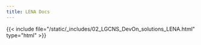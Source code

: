 ```yaml
---
title: LENA Docs
---
```


{{< include file="/static/_includes/02_LGCNS_DevOn_solutions_LENA.html" type="html" >}}
